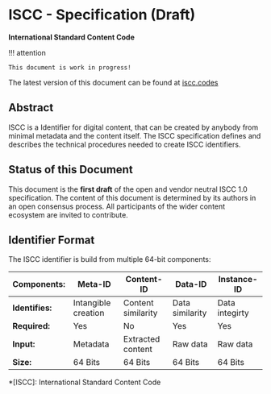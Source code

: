 # ISCC - Specification (Draft)

**International Standard Content Code**

!!! attention

    This document is work in progress!
The latest version of this document can be found at [iscc.codes](http://iscc.codes)

## Abstract
ISCC is a Identifier for digital content, that can be created by anybody from minimal metadata and the content itself. The ISCC specification defines and describes the technical procedures needed to create ISCC identifiers.

## Status of this Document

This document is the **first draft** of the open and vendor neutral ISCC 1.0 specification. The content of this document is determined by its authors in an open consensus process. All participants of the wider content ecosystem are invited to contribute.

## Identifier Format
The ISCC identifier is build from multiple 64-bit components:

| Components:     | Meta-ID             | Content-ID         | Data-ID         | Instance-ID    |
| --------------- | ------------------- | ------------------ | --------------- | -------------- |
| **Identifies:** | Intangible creation | Content similarity | Data similarity | Data integirty |
| **Required:**   | Yes                 | No                 | Yes             | Yes            |
| **Input:**      | Metadata            | Extracted  content | Raw data        | Raw data       |
| **Size:**       | 64 Bits             | 64 Bits            | 64 Bits         | 64 Bits        |


*[ISCC]: International Standard Content Code

